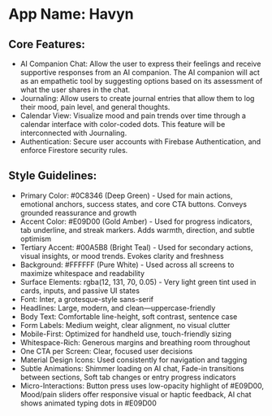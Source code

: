 # **App Name**: Havyn

## Core Features:

- AI Companion Chat: Allow the user to express their feelings and receive supportive responses from an AI companion. The AI companion will act as an empathetic tool by suggesting options based on its assessment of what the user shares in the chat.
- Journaling: Allow users to create journal entries that allow them to log their mood, pain level, and general thoughts.
- Calendar View: Visualize mood and pain trends over time through a calendar interface with color-coded dots. This feature will be interconnected with Journaling.
- Authentication: Secure user accounts with Firebase Authentication, and enforce Firestore security rules.

## Style Guidelines:

- Primary Color: #0C8346 (Deep Green) - Used for main actions, emotional anchors, success states, and core CTA buttons. Conveys grounded reassurance and growth
- Accent Color: #E09D00 (Gold Amber) - Used for progress indicators, tab underline, and streak markers. Adds warmth, direction, and subtle optimism
- Tertiary Accent: #00A5B8 (Bright Teal) - Used for secondary actions, visual insights, or mood trends. Evokes clarity and freshness
- Background: #FFFFFF (Pure White) - Used across all screens to maximize whitespace and readability
- Surface Elements: rgba(12, 131, 70, 0.05) - Very light green tint used in cards, inputs, and passive UI states
- Font: Inter, a grotesque-style sans-serif
- Headlines: Large, modern, and clean—uppercase-friendly
- Body Text: Comfortable line-height, soft contrast, sentence case
- Form Labels: Medium weight, clear alignment, no visual clutter
- Mobile-First: Optimized for handheld use, touch-friendly sizing
- Whitespace-Rich: Generous margins and breathing room throughout
- One CTA per Screen: Clear, focused user decisions
- Material Design Icons: Used consistently for navigation and tagging
- Subtle Animations: Shimmer loading on AI chat, Fade-in transitions between sections, Soft tab changes or entry progress indicators
- Micro-Interactions: Button press uses low-opacity highlight of #E09D00, Mood/pain sliders offer responsive visual or haptic feedback, AI chat shows animated typing dots in #E09D00